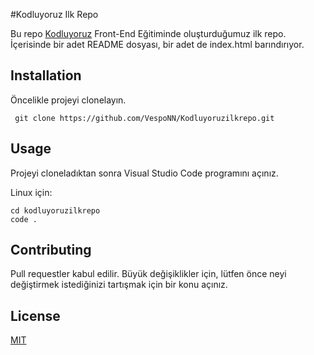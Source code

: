 #Kodluyoruz Ilk Repo

Bu repo [Kodluyoruz](https//kodluyoruz.org) Front-End Eğitiminde oluşturduğumuz ilk repo. İçerisinde bir adet README dosyası, bir adet de index.html barındırıyor.

## Installation

Öncelikle projeyi clonelayın.

```
 git clone https://github.com/VespoNN/Kodluyoruzilkrepo.git
```
## Usage

Projeyi cloneladıktan sonra Visual Studio Code programını açınız.

Linux için: 

```
cd kodluyoruzilkrepo
code .
```



## Contributing
Pull requestler kabul edilir. Büyük değişiklikler için, lütfen önce neyi değiştirmek istediğinizi tartışmak için bir konu açınız.

## License

[MIT](https://choosealicense.com/licenses/mit/)